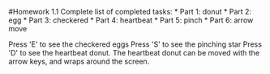 #Homework 1.1
Complete list of completed tasks:
	* Part 1: donut
	* Part 2: egg
	* Part 3: checkered
	* Part 4: heartbeat
	* Part 5: pinch
	* Part 6: arrow move

Press 'E' to see the checkered eggs
Press 'S' to see the pinching star
Press 'D' to see the heartbeat donut. The heartbeat donut can be moved with the arrow keys, and wraps around the screen. 
